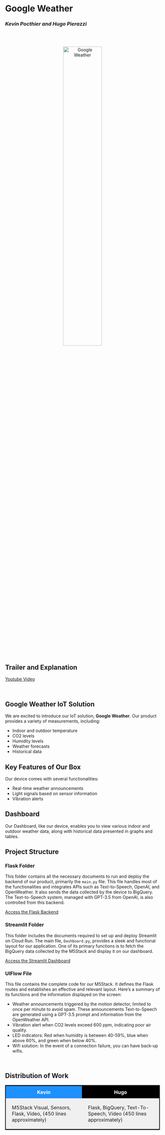 # Google Weather
### *Kevin Pocthier and Hugo Pierazzi*

<br>
<br>

<p align="center">
  <img src="https://imgur.com/l7QXu4L.png" alt="Google Weather" style="width:50%;">
</p>

<br>

## Trailer and Explanation

[Youtube Video](https://youtu.be/xZMuOwHl4E0) 

<br>

## Google Weather IoT Solution

We are excited to introduce our IoT solution, **Google Weather**. Our product provides a variety of measurements, including:

- Indoor and outdoor temperature
- CO2 levels
- Humidity levels
- Weather forecasts
- Historical data

## Key Features of Our Box

Our device comes with several functionalities:

- Real-time weather announcements
- Light signals based on sensor information
- Vibration alerts

## Dashboard

Our Dashboard, like our device, enables you to view various indoor and outdoor weather data, along with historical data presented in graphs and tables.

## Project Structure

### Flask Folder

This folder contains all the necessary documents to run and deploy the backend of our product, primarily the `main.py` file. This file handles most of the functionalities and integrates APIs such as Text-to-Speech, OpenAI, and OpenWeather. It also sends the data collected by the device to BigQuery. The Text-to-Speech system, managed with GPT-3.5 from OpenAI, is also controlled from this backend.

[Access the Flask Backend](https://weather-monitor-zsladhfraq-ew.a.run.app)

### Streamlit Folder

This folder includes the documents required to set up and deploy Streamlit on Cloud Run. The main file, `Dashboard.py`, provides a sleek and functional layout for our application. One of its primary functions is to fetch the BigQuery data collected by the M5Stack and display it on our dashboard.

[Access the Streamlit Dashboard](https://streamlit-dashboard-zsladhfraq-ew.a.run.app)

### UIFlow File

This file contains the complete code for our M5Stack. It defines the Flask routes and establishes an effective and relevant layout. Here’s a summary of its functions and the information displayed on the screen:

- Weather announcements triggered by the motion detector, limited to once per minute to avoid spam. These announcements Text-to-Speech are generated using a GPT-3.5 prompt and information from the OpenWeather API.
- Vibration alert when CO2 levels exceed 600 ppm, indicating poor air quality.
- LED indicators: Red when humidity is between 40-59%, blue when above 60%, and green when below 40%.
- Wifi solution: In the event of a connection failure, you can have back-up wifis.

<br>

## Distribution of Work

<table style="width:100%; border: 2px solid black;">
  <tr>
    <th style="background-color:#1E90FF; color:white; padding:10px;">Kevin</th>
    <th style="background-color:#000000; color:white; padding:10px;">Hugo</th>
  </tr>
  <tr>
    <td style="background-color:#f0f0f0; padding:20px; vertical-align:top;">
      M5Stack Visual, Sensors, Flask, Video, (450 lines approximately)
    </td>
    <td style="background-color:#f0f0f0; padding:20px; vertical-align:top;">
      Flask, BigQuery, Text-To-Speech, Video (450 lines approximately)
    </td>
  </tr>
</table>
